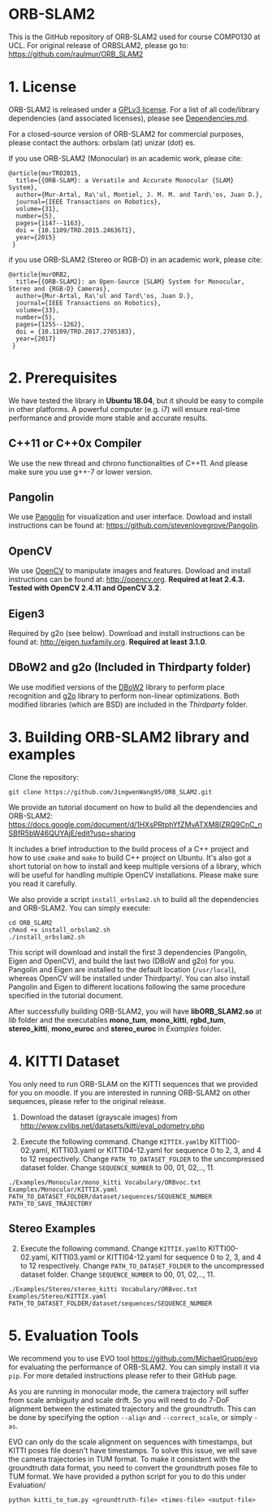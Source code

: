 # ORB-SLAM2

This is the GitHub repository of ORB-SLAM2 used for course COMP0130 at UCL. For original release of ORBSLAM2, please go to:
https://github.com/raulmur/ORB_SLAM2
# 1. License

ORB-SLAM2 is released under a [GPLv3 license](https://github.com/raulmur/ORB_SLAM2/blob/master/License-gpl.txt). For a list of all code/library dependencies (and associated licenses), please see [Dependencies.md](https://github.com/raulmur/ORB_SLAM2/blob/master/Dependencies.md).

For a closed-source version of ORB-SLAM2 for commercial purposes, please contact the authors: orbslam (at) unizar (dot) es.

If you use ORB-SLAM2 (Monocular) in an academic work, please cite:

    @article{murTRO2015,
      title={{ORB-SLAM}: a Versatile and Accurate Monocular {SLAM} System},
      author={Mur-Artal, Ra\'ul, Montiel, J. M. M. and Tard\'os, Juan D.},
      journal={IEEE Transactions on Robotics},
      volume={31},
      number={5},
      pages={1147--1163},
      doi = {10.1109/TRO.2015.2463671},
      year={2015}
     }

if you use ORB-SLAM2 (Stereo or RGB-D) in an academic work, please cite:

    @article{murORB2,
      title={{ORB-SLAM2}: an Open-Source {SLAM} System for Monocular, Stereo and {RGB-D} Cameras},
      author={Mur-Artal, Ra\'ul and Tard\'os, Juan D.},
      journal={IEEE Transactions on Robotics},
      volume={33},
      number={5},
      pages={1255--1262},
      doi = {10.1109/TRO.2017.2705103},
      year={2017}
     }

# 2. Prerequisites
We have tested the library in **Ubuntu 18.04**, but it should be easy to compile in other platforms. A powerful computer (e.g. i7) will ensure real-time performance and provide more stable and accurate results.

## C++11 or C++0x Compiler
We use the new thread and chrono functionalities of C++11. And please make sure you use g++-7 or lower version.

## Pangolin
We use [Pangolin](https://github.com/stevenlovegrove/Pangolin) for visualization and user interface. Dowload and install instructions can be found at: https://github.com/stevenlovegrove/Pangolin.

## OpenCV
We use [OpenCV](http://opencv.org) to manipulate images and features. Dowload and install instructions can be found at: http://opencv.org. **Required at leat 2.4.3. Tested with OpenCV 2.4.11 and OpenCV 3.2**.

## Eigen3
Required by g2o (see below). Download and install instructions can be found at: http://eigen.tuxfamily.org. **Required at least 3.1.0**.

## DBoW2 and g2o (Included in Thirdparty folder)
We use modified versions of the [DBoW2](https://github.com/dorian3d/DBoW2) library to perform place recognition and [g2o](https://github.com/RainerKuemmerle/g2o) library to perform non-linear optimizations. Both modified libraries (which are BSD) are included in the *Thirdparty* folder.

# 3. Building ORB-SLAM2 library and examples

Clone the repository:
```
git clone https://github.com/JingwenWang95/ORB_SLAM2.git
```

We provide an tutorial document on how to build all the dependencies and ORB-SLAM2: https://docs.google.com/document/d/1HXsPRtphYfZMvATXM8IZRQ9CnC_nSBfR5bW46QUYAjE/edit?usp=sharing 

It includes a brief introduction to the build process of a C++ project and how to use `cmake` and `make` to build C++ project on Ubuntu.
It's also got a short tutorial on how to install and keep multiple versions of a library, which will be useful for handling multiple OpenCV installations. Please make sure you read it carefully.

We also provide a script `install_orbslam2.sh` to build all the dependencies and ORB-SLAM2. You can simply execute:
```
cd ORB_SLAM2
chmod +x install_orbslam2.sh 
./install_orbslam2.sh
```
This script will download and install the first 3 dependencies (Pangolin, Eigen and OpenCV), and build the last two (DBoW and g2o) for you. Pangolin and Eigen are installed to the default location (`/usr/local`), whereas OpenCV will be installed under Thirdparty/. You can also install Pangolin and Eigen to different locations following the same procedure specified in the tutorial document. 

After successfully building ORB-SLAM2, you will have **libORB_SLAM2.so**  at *lib* folder and the executables **mono_tum**, **mono_kitti**, **rgbd_tum**, **stereo_kitti**, **mono_euroc** and **stereo_euroc** in *Examples* folder.

# 4. KITTI Dataset  
You only need to run ORB-SLAM on the KITTI sequences that we provided for you on moodle. If you are interested in running ORB-SLAM2 on other sequences, please refer to the original release.

1. Download the dataset (grayscale images) from http://www.cvlibs.net/datasets/kitti/eval_odometry.php 

2. Execute the following command. Change `KITTIX.yaml`by KITTI00-02.yaml, KITTI03.yaml or KITTI04-12.yaml for sequence 0 to 2, 3, and 4 to 12 respectively. Change `PATH_TO_DATASET_FOLDER` to the uncompressed dataset folder. Change `SEQUENCE_NUMBER` to 00, 01, 02,.., 11. 
```
./Examples/Monocular/mono_kitti Vocabulary/ORBvoc.txt Examples/Monocular/KITTIX.yaml PATH_TO_DATASET_FOLDER/dataset/sequences/SEQUENCE_NUMBER PATH_TO_SAVE_TRAJECTORY
```

## Stereo Examples

2. Execute the following command. Change `KITTIX.yaml`to KITTI00-02.yaml, KITTI03.yaml or KITTI04-12.yaml for sequence 0 to 2, 3, and 4 to 12 respectively. Change `PATH_TO_DATASET_FOLDER` to the uncompressed dataset folder. Change `SEQUENCE_NUMBER` to 00, 01, 02,.., 11. 
```
./Examples/Stereo/stereo_kitti Vocabulary/ORBvoc.txt Examples/Stereo/KITTIX.yaml PATH_TO_DATASET_FOLDER/dataset/sequences/SEQUENCE_NUMBER
```

# 5. Evaluation Tools
We recommend you to use EVO tool https://github.com/MichaelGrupp/evo for evaluating the performance of ORB-SLAM2. You can simply install it via `pip`. For more detailed instructions please refer to their GitHub page.

As you are running in monocular mode, the camera trajectory will suffer from scale ambiguity and scale drift. So you will need to do 7-DoF alignment between the estimated trajectory and the groundtruth. This can be done by specifying the option `--align` and `--correct_scale`, or simply `-as`. 

EVO can only do the scale alignment on sequences with timestamps, but KITTI poses file doesn't have timestamps. To solve this issue, we will save the camera trajectories in TUM format. To make it consistent with the groundtruth data format, you need to convert the groundtruth poses file to TUM format. We have provided a python script for you to do this under Evaluation/

```
python kitti_to_tum.py <groundtruth-file> <times-file> <output-file>
```